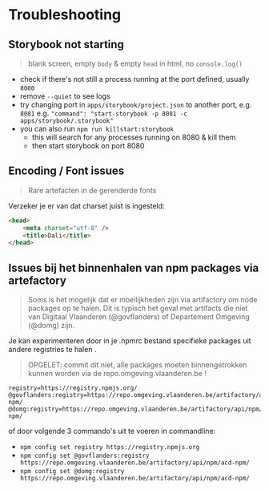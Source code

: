 # Troubleshooting

## Storybook not starting
> blank screen, empty `body` & empty `head` in html, no `console.log()`
- check if there's not still a process running at the port defined, usually `8080`
- remove `--quiet` to see logs
- try changing port in `apps/storybook/project.json` to another port, e.g. `8081`
e.g. `"command": "start-storybook -p 8081 -c apps/storybook/.storybook"`
- you can also run `npm run killstart:storybook`
  - this will search for any processes running on 8080 & kill them
  - then start storybook on port 8080

## Encoding / Font issues
> Rare artefacten in de gerenderde fonts

Verzeker je er van dat charset juist is ingesteld:
```html
<head>
    <meta charset="utf-8" />
    <title>Dali</title>
</head>
```

## Issues bij het binnenhalen van npm packages via artefactory

> Soms is het mogelijk dat er moeilijkheden zijn via artifactory om node packages op te halen.
Dit is typisch het geval met artifacts die niet van Digitaal Vlaanderen (@govflanders) of Departement Omgeving (@domg) zijn.

Je kan experimenteren door in je .npmrc bestand specifieke packages uit andere registries te halen .

> OPGELET: commit dit niet, alle packages moeten binnengetrokken kunnen worden via de repo.omgeving.vlaanderen.be !

```
registry=https://registry.npmjs.org/
@govflanders:registry=https://repo.omgeving.vlaanderen.be/artifactory/api/npm/acd-npm/
@domg:registry=https://repo.omgeving.vlaanderen.be/artifactory/api/npm/acd-npm/
```

of door volgende 3 commando's uit te voeren in commandline:

- `npm config set registry https://registry.npmjs.org`
- `npm config set @govflanders:registry https://repo.omgeving.vlaanderen.be/artifactory/api/npm/acd-npm/`
- `npm config set @domg:registry https://repo.omgeving.vlaanderen.be/artifactory/api/npm/acd-npm/`

